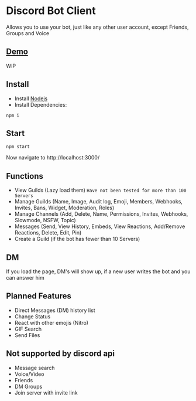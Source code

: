 # Discord Bot Client
Allows you to use your bot, just like any other user account, except Friends, Groups and Voice

## [Demo](http://discordclient.tk/)
WIP

## Install
- Install [Nodejs](https://nodejs.org/en/download/)
- Install Dependencies:
```
npm i
```

## Start
```
npm start
```
Now navigate to http://localhost:3000/

## Functions
- View Guilds (Lazy load them)  `Have not been tested for more than 100 Servers`
- Manage Guilds (Name, Image, Audit log, Emoji, Members, Webhooks, Invites, Bans, Widget, Moderation, Roles)
- Manage Channels (Add, Delete, Name, Permissions, Invites, Webhooks, Slowmode, NSFW, Topic)
- Messages (Send, View History, Embeds, View Reactions, Add/Remove Reactions, Delete, Edit, Pin)
- Create a Guild (if the bot has fewer than 10 Servers)

## DM
If you load the page, DM's will show up, if a new user writes the bot and you can answer him

## Planned Features
- Direct Messages (DM) history list
- Change Status
- React with other emojis (Nitro)
- GIF Search
- Send Files

## Not supported by discord api
- Message search
- Voice/Video
- Friends
- DM Groups
- Join server with invite link

